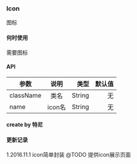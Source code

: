 ### Icon

图标

#### 何时使用

需要图标

#### API

| 参数							| 说明							| 类型					| 默认值|
| -------------			|:-----------------:| -------------:| -----:|
| className					| 类名							|	String				| 无		|
| name							| icon名						| String				| 无		|

#### create by 特尼


#### 更新记录

1.2016.11.1 icon简单封装
	@TODO 提供icon展示页面
